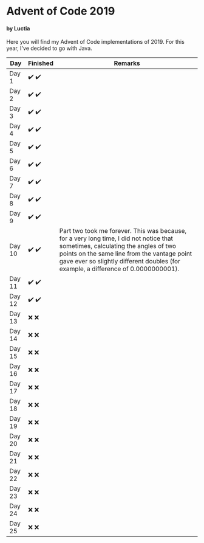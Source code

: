 # Advent of Code 2019
#### by Luctia

Here you will find my Advent of Code implementations of 2019. For this year, I've decided to go with Java.

| Day           | Finished                              | Remarks                                                                                                                                                                                                                                                              |
| --------------|---------------------------------------|----------------------------------------------------------------------------------------------------------------------------------------------------------------------------------------------------------------------------------------------------------------------|
| Day 1         | :heavy_check_mark: :heavy_check_mark: |                                                                                                                                                                                                                                                                      |
| Day 2         | :heavy_check_mark: :heavy_check_mark: |                                                                                                                                                                                                                                                                      |
| Day 3         | :heavy_check_mark: :heavy_check_mark: |                                                                                                                                                                                                                                                                      |
| Day 4         | :heavy_check_mark: :heavy_check_mark: |                                                                                                                                                                                                                                                                      |
| Day 5         | :heavy_check_mark: :heavy_check_mark: |                                                                                                                                                                                                                                                                      |
| Day 6         | :heavy_check_mark: :heavy_check_mark: |                                                                                                                                                                                                                                                                      |
| Day 7         | :heavy_check_mark: :heavy_check_mark: |                                                                                                                                                                                                                                                                      |
| Day 8         | :heavy_check_mark: :heavy_check_mark: |                                                                                                                                                                                                                                                                      |
| Day 9         | :heavy_check_mark: :heavy_check_mark: |                                                                                                                                                                                                                                                                      |
| Day 10        | :heavy_check_mark: :heavy_check_mark: | Part two took me forever. This was because, for a very long time, I did not notice that sometimes, calculating the angles of two points on the same line from the vantage point gave ever so slightly different doubles (for example, a difference of 0.0000000001). |
| Day 11        | :heavy_check_mark: :heavy_check_mark: |                                                                                                                                                                                                                                                                      |
| Day 12        | :heavy_check_mark: :heavy_check_mark: |                                                                                                                                                                                                                                                                      |
| Day 13        | :x: :x:                               |                                                                                                                                                                                                                                                                      |
| Day 14        | :x: :x:                               |                                                                                                                                                                                                                                                                      |
| Day 15        | :x: :x:                               |                                                                                                                                                                                                                                                                      |
| Day 16        | :x: :x:                               |                                                                                                                                                                                                                                                                      |
| Day 17        | :x: :x:                               |                                                                                                                                                                                                                                                                      |
| Day 18        | :x: :x:                               |                                                                                                                                                                                                                                                                      |
| Day 19        | :x: :x:                               |                                                                                                                                                                                                                                                                      |
| Day 20        | :x: :x:                               |                                                                                                                                                                                                                                                                      |
| Day 21        | :x: :x:                               |                                                                                                                                                                                                                                                                      |
| Day 22        | :x: :x:                               |                                                                                                                                                                                                                                                                      |
| Day 23        | :x: :x:                               |                                                                                                                                                                                                                                                                      |
| Day 24        | :x: :x:                               |                                                                                                                                                                                                                                                                      |
| Day 25        | :x: :x:                               |                                                                                                                                                                                                                                                                      |